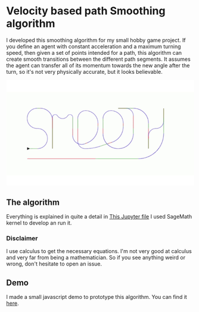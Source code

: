 # Velocity based path Smoothing algorithm

I developed this smoothing algorithm for my small hobby game project. If you define an agent with constant acceleration and a maximum turning speed, then given a set of points intended for a path, this algorithm can create smooth transitions between the different path segments. It assumes the agent can transfer all of its momentum towards the new angle after the turn, so it's not very physically accurate, but it looks believable.

![Example](./docs/example.gif)

## The algorithm

Everything is explained in quite a detail in [This Jupyter file](./docs/maneuvers_design.ipynb)
I used SageMath kernel to develop an run it.

### Disclaimer

I use calculus to get the necessary equations. I'm not very good at calculus and very far from being a mathematician. So if you see anything weird or wrong, don't hesitate to open an issue. 

## Demo

I made a small javascript demo to prototype this algorithm. You can find it [here](./demo).
